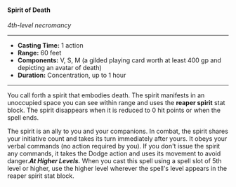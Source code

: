 #### Spirit of Death
*4th-level necromancy*
___
- **Casting Time:** 1 action
- **Range:** 60 feet
- **Components:** V, S, M (a gilded playing card worth at least 400 gp and depicting an avatar of death)
- **Duration:** Concentration, up to 1 hour
---
You call forth a spirit that embodies death. The spirit manifests in an unoccupied space you can see within range and uses the **reaper spirit** stat block. The spirit disappears when it is reduced to 0 hit points or when the spell ends.

The spirit is an ally to you and your companions. In combat, the spirit shares your initiative count and takes its turn immediately after yours. It obeys your verbal commands (no action required by you). If you don't issue the spirit any commands, it takes the Dodge action and uses its movement to avoid danger.***At Higher Levels.*** When you cast this spell using a spell slot of 5th level or higher, use the higher level wherever the spell's level appears in the reaper spirit stat block.